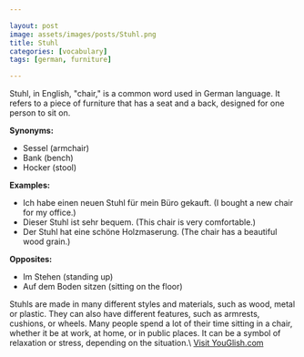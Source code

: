 ```yaml
---

layout: post
image: assets/images/posts/Stuhl.png
title: Stuhl
categories: [vocabulary]
tags: [german, furniture]

---
```


Stuhl, in English, "chair," is a common word used in German language. It refers to a piece of furniture that has a seat and a back, designed for one person to sit on. 

**Synonyms:**
- Sessel (armchair)
- Bank (bench)
- Hocker (stool)

**Examples:**
- Ich habe einen neuen Stuhl für mein Büro gekauft. (I bought a new chair for my office.)
- Dieser Stuhl ist sehr bequem. (This chair is very comfortable.)
- Der Stuhl hat eine schöne Holzmaserung. (The chair has a beautiful wood grain.)

**Opposites:**
- Im Stehen (standing up)
- Auf dem Boden sitzen (sitting on the floor)

Stuhls are made in many different styles and materials, such as wood, metal or plastic. They can also have different features, such as armrests, cushions, or wheels. Many people spend a lot of their time sitting in a chair, whether it be at work, at home, or in public places. It can be a symbol of relaxation or stress, depending on the situation.\ <a id="yg-widget-0" class="youglish-widget" data-query="Stuhl" data-lang="german" data-components="8412" data-auto-start="0" data-bkg-color="theme_light" data-title="How%20to%20pronounce%20Stuhl%20in%20German"  rel="nofollow" href="https://youglish.com">Visit YouGlish.com</a><script async src="https://youglish.com/public/emb/widget.js" charset="utf-8"></script>
